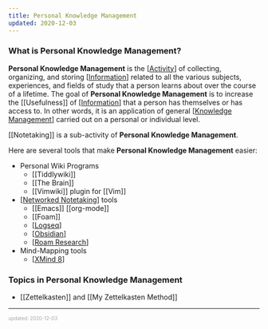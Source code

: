 ```yaml
---
title: Personal Knowledge Management
updated: 2020-12-03
---
```


### What is Personal Knowledge Management?

**Personal Knowledge Management** is the [[Activity]] of collecting, organizing, and storing [[Information]] related to all the various subjects, experiences, and fields of study that a person learns about over the course of a lifetime. The goal of **Personal Knowledge Management** is to increase the [[Usefulness]] of [[Information]] that a person has themselves or has access to. In other words, it is an application of general [[Knowledge Management]] carried out on a personal or individual level.

[[Notetaking]] is a sub-activity of **Personal Knowledge Management**.

Here are several tools that make **Personal Knowledge Management** easier:

- Personal Wiki Programs
  - [[Tiddlywiki]]
  - [[The Brain]]
  - [[Vimwiki]] plugin for [[Vim]]
- [[Networked Notetaking]] tools
  - [[Emacs]] [[org-mode]]
  - [[Foam]]
  - [[Logseq]]
  - [[Obsidian]]
  - [[Roam Research]]
- Mind-Mapping tools
  - [[XMind 8]]

### Topics in Personal Knowledge Management

- [[Zettelkasten]] and [[My Zettelkasten Method]]

---

<sup><sub><font color="#a6a6a6">updated: 2020-12-03</font></sub></sup>

[//begin]: # "Autogenerated link references for markdown compatibility"
[Activity]: activity "Activity"
[Information]: information "Information"
[Knowledge Management]: knowledge-management "Knowledge Management"
[Networked Notetaking]: networked-notetaking "Networked Notetaking"
[Logseq]: logseq "Logseq"
[Obsidian]: obsidian "Obsidian.md"
[Roam Research]: roam-research "Roam Research"
[XMind 8]: xmind-8 "XMind 8"
[//end]: # "Autogenerated link references"
